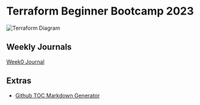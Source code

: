 # Terraform Beginner Bootcamp 2023


![Terraform Diagram](https://github.com/Organic-Moonlight/terraform-beginner-bootcamp-2023/assets/126846976/4124c49c-32e5-40be-b8e5-b56624de8999)


## Weekly Journals

[Week0 Journal](journal/week0.md)

## Extras

- [Github TOC Markdown Generator](https://derlin.github.io/bitdowntoc/)
